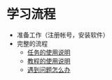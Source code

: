 # 学习流程
* 准备工作（注册帐号，安装软件）
* 完整的流程
  * [任务的使用说明](task.md)
  * [教程的使用说明](course.md)
  * [遇到问题怎么办](question-happened.md)